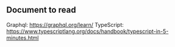## Document to read

Graphql: https://graphql.org/learn/
TypeScript: https://www.typescriptlang.org/docs/handbook/typescript-in-5-minutes.html
